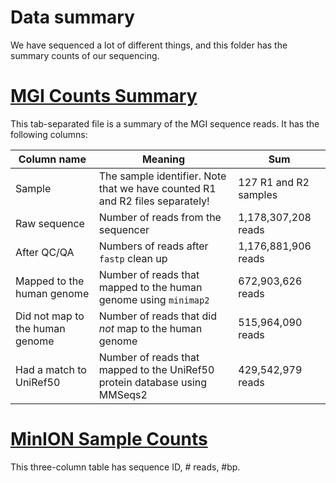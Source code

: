 # Data summary

We have sequenced a lot of different things, and this folder has the summary counts of our sequencing.

# [MGI Counts Summary](MGI_Sequence_Counts.tsv.gz)

This tab-separated file is a summary of the MGI sequence reads. It has the following columns:

Column name | Meaning | Sum
--- | --- | ---
Sample | The sample identifier. Note that we have counted R1 and R2 files separately! | 127 R1 and R2 samples
Raw sequence | Number of reads from the sequencer | 1,178,307,208 reads
After QC/QA | Numbers of reads after `fastp` clean up | 1,176,881,906 reads
Mapped to the human genome | Number of reads that mapped to the human genome using `minimap2` | 672,903,626 reads
Did not map to the human genome | Number of reads that did _not_ map to the human genome | 515,964,090 reads
Had a match to UniRef50 | Number of reads that mapped to the UniRef50 protein database using MMSeqs2 | 429,542,979 reads


# [MinION Sample Counts](MinION_Sample_Counts.tsv)

This three-column table has sequence ID, # reads, #bp.

